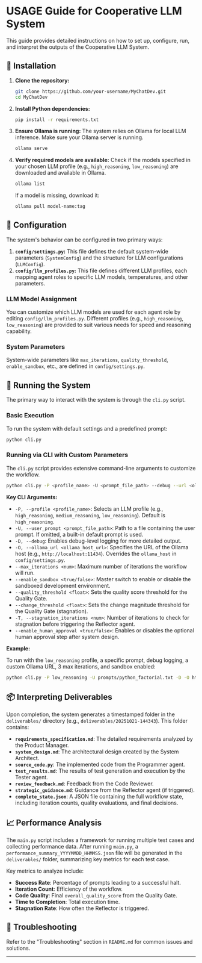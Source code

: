 # USAGE Guide for Cooperative LLM System

This guide provides detailed instructions on how to set up, configure, run, and interpret the outputs of the Cooperative LLM System.

## 🚀 Installation

1.  **Clone the repository:**
    ```bash
    git clone https://github.com/your-username/MyChatDev.git
    cd MyChatDev
    ```

2.  **Install Python dependencies:**
    ```bash
    pip install -r requirements.txt
    ```

3.  **Ensure Ollama is running:**
    The system relies on Ollama for local LLM inference. Make sure your Ollama server is running.
    ```bash
    ollama serve
    ```

4.  **Verify required models are available:**
    Check if the models specified in your chosen LLM profile (e.g., `high_reasoning`, `low_reasoning`) are downloaded and available in Ollama.
    ```bash
    ollama list
    ```
    If a model is missing, download it:
    ```bash
    ollama pull model-name:tag
    ```

## 🔧 Configuration

The system's behavior can be configured in two primary ways:

1.  **`config/settings.py`:** This file defines the default system-wide parameters (`SystemConfig`) and the structure for LLM configurations (`LLMConfig`).
2.  **`config/llm_profiles.py`:** This file defines different LLM profiles, each mapping agent roles to specific LLM models, temperatures, and other parameters.

### LLM Model Assignment

You can customize which LLM models are used for each agent role by editing `config/llm_profiles.py`. Different profiles (e.g., `high_reasoning`, `low_reasoning`) are provided to suit various needs for speed and reasoning capability.

### System Parameters

System-wide parameters like `max_iterations`, `quality_threshold`, `enable_sandbox`, etc., are defined in `config/settings.py`.

## 🎯 Running the System

The primary way to interact with the system is through the `cli.py` script.

### Basic Execution

To run the system with default settings and a predefined prompt:

```bash
python cli.py
```

### Running via CLI with Custom Parameters

The `cli.py` script provides extensive command-line arguments to customize the workflow.

```bash
python cli.py -P <profile_name> -U <prompt_file_path> --debug --url <ollama_host_url> --max_iterations <num> --enable_sandbox <true/false> ...
```

**Key CLI Arguments:**

*   `-P, --profile <profile_name>`: Selects an LLM profile (e.g., `high_reasoning`, `medium_reasoning`, `low_reasoning`). Default is `high_reasoning`.
*   `-U, --user_prompt <prompt_file_path>`: Path to a file containing the user prompt. If omitted, a built-in default prompt is used.
*   `-D, --debug`: Enables debug-level logging for more detailed output.
*   `-O, --ollama_url <ollama_host_url>`: Specifies the URL of the Ollama host (e.g., `http://localhost:11434`). Overrides the `ollama_host` in `config/settings.py`.
*   `--max_iterations <num>`: Maximum number of iterations the workflow will run.
*   `--enable_sandbox <true/false>`: Master switch to enable or disable the sandboxed development environment.
*   `--quality_threshold <float>`: Sets the quality score threshold for the Quality Gate.
*   `--change_threshold <float>`: Sets the change magnitude threshold for the Quality Gate (stagnation).
*   `-T, --stagnation_iterations <num>`: Number of iterations to check for stagnation before triggering the Reflector agent.
*   `--enable_human_approval <true/false>`: Enables or disables the optional human approval step after system design.

**Example:**

To run with the `low_reasoning` profile, a specific prompt, debug logging, a custom Ollama URL, 3 max iterations, and sandbox enabled:

```bash
python cli.py -P low_reasoning -U prompts/python_factorial.txt -D -O http://localhost:11434 --max_iterations 3 --enable_sandbox true -T 3
```

## 📦 Interpreting Deliverables

Upon completion, the system generates a timestamped folder in the `deliverables/` directory (e.g., `deliverables/20251021-144343`). This folder contains:

*   **`requirements_specification.md`**: The detailed requirements analyzed by the Product Manager.
*   **`system_design.md`**: The architectural design created by the System Architect.
*   **`source_code.py`**: The implemented code from the Programmer agent.
*   **`test_results.md`**: The results of test generation and execution by the Tester agent.
*   **`review_feedback.md`**: Feedback from the Code Reviewer.
*   **`strategic_guidance.md`**: Guidance from the Reflector agent (if triggered).
*   **`complete_state.json`**: A JSON file containing the full workflow state, including iteration counts, quality evaluations, and final decisions.

## 📈 Performance Analysis

The `main.py` script includes a framework for running multiple test cases and collecting performance data. After running `main.py`, a `performance_summary_YYYYMMDD_HHMMSS.json` file will be generated in the `deliverables/` folder, summarizing key metrics for each test case.

Key metrics to analyze include:
*   **Success Rate**: Percentage of prompts leading to a successful halt.
*   **Iteration Count**: Efficiency of the workflow.
*   **Code Quality**: Final `overall_quality_score` from the Quality Gate.
*   **Time to Completion**: Total execution time.
*   **Stagnation Rate**: How often the Reflector is triggered.

## 🚨 Troubleshooting

Refer to the "Troubleshooting" section in `README.md` for common issues and solutions.

---